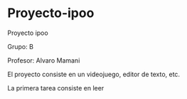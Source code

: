 # Proyecto-ipoo
Proyecto ipoo

Grupo: B

Profesor: Alvaro Mamani

El proyecto consiste en un videojuego, editor de texto, etc.

La primera tarea consiste en leer
